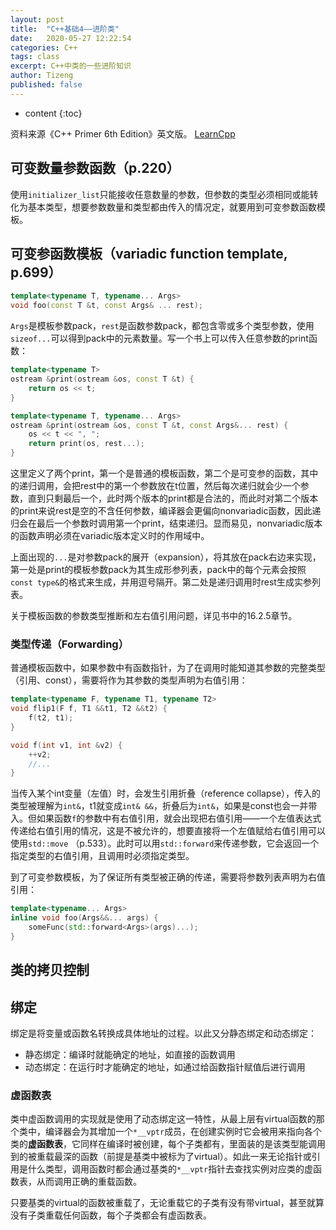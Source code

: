 ```yaml
---
layout: post
title:  "C++基础4——进阶类"
date:   2020-05-27 12:22:54
categories: C++
tags: class
excerpt: C++中类的一些进阶知识
author: Tizeng
published: false
---
```


* content
{:toc}

资料来源《C++ Primer 6th Edition》英文版。
[LearnCpp](https://www.learncpp.com/)

## 可变数量参数函数（p.220）

使用`initializer_list`只能接收任意数量的参数，但参数的类型必须相同或能转化为基本类型，想要参数数量和类型都由传入的情况定，就要用到可变参数函数模板。

## 可变参函数模板（variadic function template, p.699）

```c++
template<typename T, typename... Args>
void foo(const T &t, const Args& ... rest);
```

`Args`是模板参数pack，`rest`是函数参数pack，都包含零或多个类型参数，使用`sizeof...`可以得到pack中的元素数量。写一个书上可以传入任意参数的print函数：

```c++
template<typename T>
ostream &print(ostream &os, const T &t) {
    return os << t;
}

template<typename T, typename... Args>
ostream &print(ostream &os, const T &t, const Args&... rest) {
    os << t << ", ";
    return print(os, rest...);
}
```

这里定义了两个print，第一个是普通的模板函数，第二个是可变参的函数，其中的递归调用，会把rest中的第一个参数放在t位置，然后每次递归就会少一个参数，直到只剩最后一个，此时两个版本的print都是合法的，而此时对第二个版本的print来说rest是空的不含任何参数，编译器会更偏向nonvariadic函数，因此递归会在最后一个参数时调用第一个print，结束递归。显而易见，nonvariadic版本的函数声明必须在variadic版本定义时的作用域中。

上面出现的`...`是对参数pack的展开（expansion），将其放在pack右边来实现，第一处是print的模板参数pack为其生成形参列表，pack中的每个元素会按照`const type&`的格式来生成，并用逗号隔开。第二处是递归调用时rest生成实参列表。

关于模板函数的参数类型推断和左右值引用问题，详见书中的16.2.5章节。

### 类型传递（Forwarding）

普通模板函数中，如果参数中有函数指针，为了在调用时能知道其参数的完整类型（引用、const），需要将作为其参数的类型声明为右值引用：

```c++
template<typename F, typename T1, typename T2>
void flip1(F f, T1 &&t1, T2 &&t2) {
    f(t2, t1);
}

void f(int v1, int &v2) {
    ++v2;
    //...
}
```

当传入某个int变量（左值）时，会发生引用折叠（reference collapse），传入的类型被理解为`int&`，t1就变成`int& &&`，折叠后为`int&`，如果是const也会一并带入。但如果函数`f`的参数中有右值引用，就会出现把右值引用——一个左值表达式传递给右值引用的情况，这是不被允许的，想要直接将一个左值赋给右值引用可以使用`std::move` （p.533）。此时可以用`std::forward`来传递参数，它会返回一个指定类型的右值引用，且调用时必须指定类型。

到了可变参数模板，为了保证所有类型被正确的传递，需要将参数列表声明为右值引用：

```c++
template<typename... Args>
inline void foo(Args&&... args) {
    someFunc(std::forward<Args>(args)...);
}
```

## 类的拷贝控制

## 绑定

绑定是将变量或函数名转换成具体地址的过程。以此又分静态绑定和动态绑定：

- 静态绑定：编译时就能确定的地址，如直接的函数调用
- 动态绑定：在运行时才能确定的地址，如通过给函数指针赋值后进行调用

### 虚函数表

类中虚函数调用的实现就是使用了动态绑定这一特性，从最上层有virtual函数的那个类中，编译器会为其增加一个`*__vptr`成员，在创建实例时它会被用来指向各个类的**虚函数表**，它同样在编译时被创建，每个子类都有，里面装的是该类型能调用到的被重载最深的函数（前提是基类中被标为了virtual）。如此一来无论指针或引用是什么类型，调用函数时都会通过基类的`*__vptr`指针去查找实例对应类的虚函数表，从而调用正确的重载函数。

只要基类的virtual的函数被重载了，无论重载它的子类有没有带virtual，甚至就算没有子类重载任何函数，每个子类都会有虚函数表。
